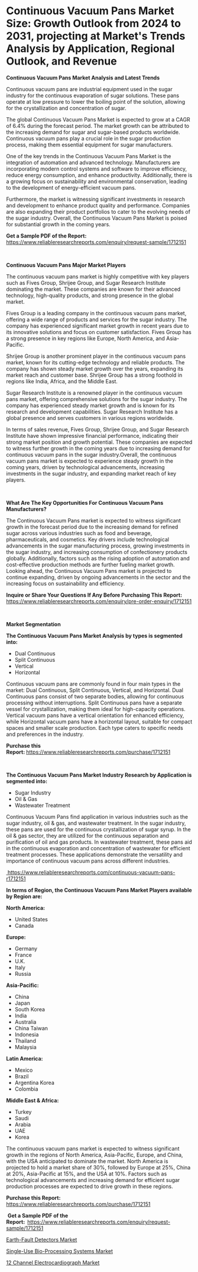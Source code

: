 <p><h1>Continuous Vacuum Pans Market Size: Growth Outlook from 2024 to 2031, projecting at Market's Trends Analysis by Application, Regional Outlook, and Revenue</h1></p><p><strong>Continuous Vacuum Pans Market Analysis and Latest Trends</strong></p>
<p><p>Continuous vacuum pans are industrial equipment used in the sugar industry for the continuous evaporation of sugar solutions. These pans operate at low pressure to lower the boiling point of the solution, allowing for the crystallization and concentration of sugar.</p><p>The global Continuous Vacuum Pans Market is expected to grow at a CAGR of 6.4% during the forecast period. The market growth can be attributed to the increasing demand for sugar and sugar-based products worldwide. Continuous vacuum pans play a crucial role in the sugar production process, making them essential equipment for sugar manufacturers.</p><p>One of the key trends in the Continuous Vacuum Pans Market is the integration of automation and advanced technology. Manufacturers are incorporating modern control systems and software to improve efficiency, reduce energy consumption, and enhance productivity. Additionally, there is a growing focus on sustainability and environmental conservation, leading to the development of energy-efficient vacuum pans.</p><p>Furthermore, the market is witnessing significant investments in research and development to enhance product quality and performance. Companies are also expanding their product portfolios to cater to the evolving needs of the sugar industry. Overall, the Continuous Vacuum Pans Market is poised for substantial growth in the coming years.</p></p>
<p><strong>Get a Sample PDF of the Report:&nbsp;</strong> <a href="https://www.reliableresearchreports.com/enquiry/request-sample/1712151">https://www.reliableresearchreports.com/enquiry/request-sample/1712151</a></p>
<p>&nbsp;</p>
<p><strong>Continuous Vacuum Pans Major Market Players</strong></p>
<p><p>The continuous vacuum pans market is highly competitive with key players such as Fives Group, Shrijee Group, and Sugar Research Institute dominating the market. These companies are known for their advanced technology, high-quality products, and strong presence in the global market. </p><p>Fives Group is a leading company in the continuous vacuum pans market, offering a wide range of products and services for the sugar industry. The company has experienced significant market growth in recent years due to its innovative solutions and focus on customer satisfaction. Fives Group has a strong presence in key regions like Europe, North America, and Asia-Pacific.</p><p>Shrijee Group is another prominent player in the continuous vacuum pans market, known for its cutting-edge technology and reliable products. The company has shown steady market growth over the years, expanding its market reach and customer base. Shrijee Group has a strong foothold in regions like India, Africa, and the Middle East.</p><p>Sugar Research Institute is a renowned player in the continuous vacuum pans market, offering comprehensive solutions for the sugar industry. The company has experienced steady market growth and is known for its research and development capabilities. Sugar Research Institute has a global presence and serves customers in various regions worldwide.</p><p>In terms of sales revenue, Fives Group, Shrijee Group, and Sugar Research Institute have shown impressive financial performance, indicating their strong market position and growth potential. These companies are expected to witness further growth in the coming years due to increasing demand for continuous vacuum pans in the sugar industry.Overall, the continuous vacuum pans market is expected to experience steady growth in the coming years, driven by technological advancements, increasing investments in the sugar industry, and expanding market reach of key players.</p></p>
<p>&nbsp;</p>
<p><strong>What Are The Key Opportunities For Continuous Vacuum Pans Manufacturers?</strong></p>
<p><p>The Continuous Vacuum Pans market is expected to witness significant growth in the forecast period due to the increasing demand for refined sugar across various industries such as food and beverage, pharmaceuticals, and cosmetics. Key drivers include technological advancements in the sugar manufacturing process, growing investments in the sugar industry, and increasing consumption of confectionery products globally. Additionally, factors such as the rising adoption of automation and cost-effective production methods are further fueling market growth. Looking ahead, the Continuous Vacuum Pans market is projected to continue expanding, driven by ongoing advancements in the sector and the increasing focus on sustainability and efficiency.</p></p>
<p><strong>Inquire or Share Your Questions If Any Before Purchasing This Report:</strong> <a href="https://www.reliableresearchreports.com/enquiry/pre-order-enquiry/1712151">https://www.reliableresearchreports.com/enquiry/pre-order-enquiry/1712151</a></p>
<p>&nbsp;</p>
<p><strong>Market Segmentation</strong></p>
<p><strong>The Continuous Vacuum Pans Market Analysis by types is segmented into:</strong></p>
<p><ul><li>Dual Continuous</li><li>Split Continuous</li><li>Vertical</li><li>Horizontal</li></ul></p>
<p><p>Continuous vacuum pans are commonly found in four main types in the market: Dual Continuous, Split Continuous, Vertical, and Horizontal. Dual Continuous pans consist of two separate bodies, allowing for continuous processing without interruptions. Split Continuous pans have a separate vessel for crystallization, making them ideal for high-capacity operations. Vertical vacuum pans have a vertical orientation for enhanced efficiency, while Horizontal vacuum pans have a horizontal layout, suitable for compact spaces and smaller scale production. Each type caters to specific needs and preferences in the industry.</p></p>
<p><strong>Purchase this Report:&nbsp;</strong><a href="https://www.reliableresearchreports.com/purchase/1712151">https://www.reliableresearchreports.com/purchase/1712151</a></p>
<p>&nbsp;</p>
<p><strong>The Continuous Vacuum Pans Market Industry Research by Application is segmented into:</strong></p>
<p><ul><li>Sugar Industry</li><li>Oil & Gas</li><li>Wastewater Treatment</li></ul></p>
<p><p>Continuous Vacuum Pans find application in various industries such as the sugar industry, oil & gas, and wastewater treatment. In the sugar industry, these pans are used for the continuous crystallization of sugar syrup. In the oil & gas sector, they are utilized for the continuous separation and purification of oil and gas products. In wastewater treatment, these pans aid in the continuous evaporation and concentration of wastewater for efficient treatment processes. These applications demonstrate the versatility and importance of continuous vacuum pans across different industries.</p></p>
<p><a href="https://www.reliableresearchreports.com/continuous-vacuum-pans-r1712151">&nbsp;https://www.reliableresearchreports.com/continuous-vacuum-pans-r1712151</a></p>
<p><strong>In terms of Region, the Continuous Vacuum Pans Market Players available by Region are:</strong></p>
<p>
    <p> <strong> North America: </strong>
        <ul>
            <li>United States</li>
            <li>Canada</li>
        </ul>
        </p> 
    <p> <strong> Europe: </strong>
        <ul>
            <li>Germany</li>
            <li>France</li>
            <li>U.K.</li>
            <li>Italy</li>
            <li>Russia</li>
        </ul>
        </p> 
    <p> <strong> Asia-Pacific: </strong>
        <ul>
            <li>China</li>
            <li>Japan</li>
            <li>South Korea</li>
            <li>India</li>
            <li>Australia</li>
            <li>China Taiwan</li>
            <li>Indonesia</li>
            <li>Thailand</li>
            <li>Malaysia</li>
        </ul>
        </p> 
    <p> <strong> Latin America: </strong>
        <ul>
            <li>Mexico</li>
            <li>Brazil</li>
            <li>Argentina Korea</li>
            <li>Colombia</li>
        </ul>
        </p> 
    <p> <strong> Middle East & Africa: </strong>
        <ul>
            <li>Turkey</li>
            <li>Saudi</li>
            <li>Arabia</li>
            <li>UAE</li>
            <li>Korea</li>
        </ul>
    </p>
    </p>
<p><p>The continuous vacuum pans market is expected to witness significant growth in the regions of North America, Asia-Pacific, Europe, and China, with the USA anticipated to dominate the market. North America is projected to hold a market share of 30%, followed by Europe at 25%, China at 20%, Asia-Pacific at 15%, and the USA at 10%. Factors such as technological advancements and increasing demand for efficient sugar production processes are expected to drive growth in these regions.</p></p>
<p><strong>Purchase this Report: </strong><a href="https://www.reliableresearchreports.com/purchase/1712151">https://www.reliableresearchreports.com/purchase/1712151</a></p>
<p>&nbsp;<strong>Get a Sample PDF of the Report:&nbsp;&nbsp;</strong><a href="https://www.reliableresearchreports.com/enquiry/request-sample/1712151">https://www.reliableresearchreports.com/enquiry/request-sample/1712151</a></p>
<p><strong></strong></p>
<p><p><a href="https://medium.com/@bryaneal908/market-forecast-global-earth-fault-detectors-trends-and-impact-analysis-2024-2031-by-58e6fdd2a10f">Earth-Fault Detectors Market</a></p><p><a href="https://medium.com/@paullawrence644/global-single-use-bio-processing-systems-market-size-is-expected-to-reach-at-a-cagr-of-10-6-c0d8f806cbf8">Single-Use Bio-Processing Systems Market</a></p><p><a href="https://medium.com/@samirmayert67/global-12-channel-electrocardiograph-market-share-and-growth-opportunities-and-market-size-growing-7087eba7dcf7">12 Channel Electrocardiograph Market</a></p></p>